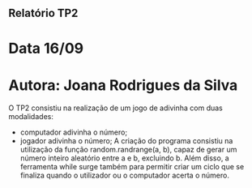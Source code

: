 ## Relatório TP2
# Data 16/09
# Autora: Joana Rodrigues da Silva

O TP2 consistiu na realização de um jogo de adivinha com duas modalidades:
- computador adivinha o número;
- jogador adivinha o número;
A criação do programa consistiu na utilização da função random.randrange(a, b), capaz de gerar um número inteiro aleatório entre a e b, excluindo b. 
Além disso, a ferramenta while surge também para permitir criar um ciclo que se finaliza quando o utilizador ou o computador acerta o número.
